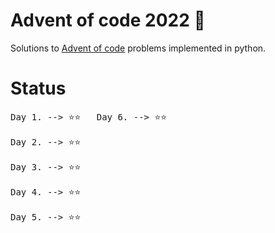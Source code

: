 # Advent of code 2022 🎄

Solutions to <a href="https://www.adventofcode.com/2022" target="_blank">Advent of code</a> problems implemented in python.

# Status
<pre>
Day 1. --> ⭐⭐   Day 6. --> ⭐⭐    

Day 2. --> ⭐⭐

Day 3. --> ⭐⭐

Day 4. --> ⭐⭐

Day 5. --> ⭐⭐
</pre>